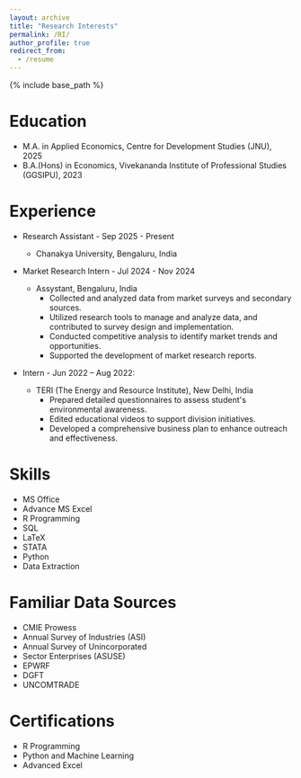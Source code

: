 ```yaml
---
layout: archive
title: "Research Interests"
permalink: /RI/
author_profile: true
redirect_from:
  - /resume
---
```


{% include base_path %}

Education
======
* M.A. in Applied Economics, Centre for Development Studies (JNU), 2025
* B.A.(Hons) in Economics, Vivekananda Institute of Professional Studies (GGSIPU), 2023

Experience
======
* Research Assistant - Sep 2025 - Present
  * Chanakya University, Bengaluru, India
  

* Market Research Intern - Jul 2024 - Nov 2024
  * Assystant, Bengaluru, India
    * Collected and analyzed data from market surveys and secondary sources.
    * Utilized research tools to manage and analyze data, and contributed to survey design and implementation.
    * Conducted competitive analysis to identify market trends and opportunities.
    * Supported the development of market research reports.

* Intern - Jun 2022 – Aug 2022:
  * TERI (The Energy and Resource Institute), New Delhi, India
    * Prepared detailed questionnaires to assess student's environmental awareness.
    * Edited educational videos to support division initiatives.
    * Developed a comprehensive business plan to enhance outreach and effectiveness.
  
Skills
======
* MS Office
* Advance MS Excel
* R Programming
* SQL
* LaTeX
* STATA
* Python
* Data Extraction

Familiar Data Sources
======
* CMIE Prowess
* Annual Survey of Industries (ASI)
* Annual Survey of Unincorporated
* Sector Enterprises (ASUSE)
* EPWRF
* DGFT
* UNCOMTRADE

Certifications
======
* R Programming
* Python and Machine Learning
* Advanced Excel
